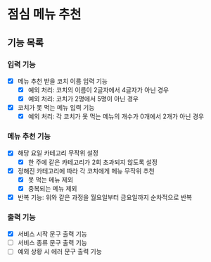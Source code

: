 # 점심 메뉴 추천

## 기능 목록

### 입력 기능
- [x] 메뉴 추천 받을 코치 이름 입력 기능
  - [x] 예외 처리: 코치의 이름이 2글자에서 4글자가 아닌 경우
  - [x] 예외 처리: 코치가 2명에서 5명이 아닌 경우
- [X] 코치가 못 먹는 메뉴 입력 기능
  - [x] 예외 처리: 각 코치가 못 먹는 메뉴의 개수가 0개에서 2개가 아닌 경우

### 메뉴 추천 기능
- [x] 해당 요일 카테고리 무작위 설정
  - [x] 한 주에 같은 카테고리가 2회 초과되지 않도록 설정
- [x] 정해진 카테고리에 따라 각 코치에게 메뉴 무작위 추천
  - [x] 못 먹는 메뉴 제외
  - [x] 중복되는 메뉴 제외
- [x] 반복 기능: 위와 같은 과정을 월요일부터 금요일까지 순차적으로 반복

### 출력 기능
- [x] 서비스 시작 문구 출력 기능
- [ ] 서비스 종류 문구 출력 기능
- [ ] 예외 상황 시 에러 문구 출력 기능